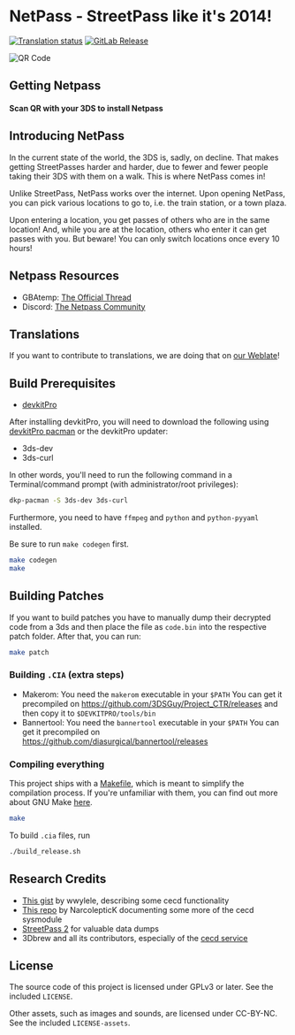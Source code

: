 # NetPass - StreetPass like it's 2014!

[![Translation status](https://weblate.sorunome.de/widget/netpass/app/svg-badge.svg)](https://weblate.sorunome.de/engage/netpass/)
[![GitLab Release](https://img.shields.io/gitlab/v/release/3ds-netpass/netpass)](https://gitlab.com/3ds-netpass/netpass/-/releases/permalink/latest/)


![QR Code](https://gitlab.com/Sorunome/3ds-streetpass/-/raw/release_builds/qr.png)

## Getting Netpass
#### Scan QR with your 3DS to install Netpass


## Introducing NetPass

In the current state of the world, the 3DS is, sadly, on decline. That makes getting StreetPasses harder and harder, due to fewer and fewer people taking their 3DS with them on a walk. This is where NetPass comes in!  

Unlike StreetPass, NetPass works over the internet. Upon opening NetPass, you can pick various locations to go to, i.e. the train station, or a town plaza. 

Upon entering a location, you get passes of others who are in the same location! And, while you are at the location, others who enter it can get passes with you. But beware! You can only switch locations once every 10 hours!


## Netpass Resources

- GBAtemp: [The Official Thread](https://gbatemp.net/threads/netpass-a-new-way-to-experience-streetpass.664005/)
- Discord: [The Netpass Community](https://netpass.cafe/discord)


## Translations
If you want to contribute to translations, we are doing that on [our Weblate](https://weblate.sorunome.de/projects/netpass)!


## Build Prerequisites

- [devkitPro](https://devkitpro.org/wiki/Getting_Started)

After installing devkitPro, you will need to download the following using [devkitPro pacman](https://devkitpro.org/wiki/devkitPro_pacman) or the devkitPro updater:

- 3ds-dev
- 3ds-curl

In other words, you'll need to run the following command in a Terminal/command prompt (with administrator/root privileges):

```bash
dkp-pacman -S 3ds-dev 3ds-curl
```

Furthermore, you need to have `ffmpeg` and `python` and `python-pyyaml` installed.

Be sure to run `make codegen` first.
```bash
make codegen
make
```


## Building Patches
If you want to build patches you have to manually dump their decrypted code from a 3ds and then place the file as `code.bin` into the respective patch folder. After that, you can run:
```bash
make patch
```

### Building `.CIA` (extra steps)
 - Makerom: You need the `makerom` executable in your `$PATH`
   You can get it precompiled on https://github.com/3DSGuy/Project_CTR/releases and then copy it to `$DEVKITPRO/tools/bin`
 - Bannertool: You need the `bannertool` executable in your `$PATH`
   You can get it precompiled on https://github.com/diasurgical/bannertool/releases

### Compiling everything

This project ships with a [Makefile](Makefile), which is meant to simplify the compilation process. If you're unfamiliar with them, you can find out more about GNU Make [here](https://www.gnu.org/software/make/).

```bash
make
```

To build `.cia` files, run

```bash
./build_release.sh
```


## Research Credits
 - [This gist](https://gist.github.com/wwylele/29a8caa6f5e5a7d88a00bedae90472ed) by wwylele, describing some cecd functionality
 - [This repo](https://github.com/NarcolepticK/CECDocs) by NarcolepticK documenting some more of the cecd sysmodule
 - [StreetPass 2](https://gbatemp.net/threads/streetpass-2-rise-from-the-ashes.526749/) for valuable data dumps
 - 3Dbrew and all its contributors, especially of the [cecd service](https://www.3dbrew.org/wiki/CECD_Services)


## License
The source code of this project is licensed under GPLv3 or later. See the included `LICENSE`.

Other assets, such as images and sounds, are licensed under CC-BY-NC. See the included `LICENSE-assets`.

